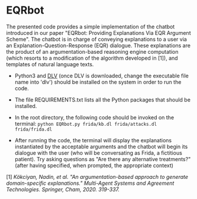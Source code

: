 # EQRbot
The presented code provides a simple implementation of the chatbot introduced in our paper "EQRbot: Providing Explanations Via EQR Argument Scheme". 
The chatbot is in charge of conveying explanations to a user via an Explanation-Question-Response (EQR) dialogue. These explanations are the product of an argumentation-based reasoning engine computation (which resorts to a modification of the algorithm developed in [1]), and templates of natural language texts.

- Python3 and [DLV](https://www.dlvsystem.it/dlvsite/) (once DLV is downloaded, change the executable file name into 'dlv') should be installed on the system in order to run the code.

- The file REQUIREMENTS.txt lists all the Python packages that should be installed.   

- In the root directory, the following code should be invoked on the terminal: `python EQRbot.py frida/kb.dl frida/attacks.dl frida/frida.dl` 

- After running the code, the terminal will display the explanations instantiated by the acceptable arguments and the chatbot will begin its dialogue with the user (who will be conversating as Frida, a fictitious patient). Try asking questions as "Are there any alternative treatments?" (after having specified, when prompted, the appropriate context)


[1] _Kökciyan, Nadin, et al. "An argumentation-based approach to generate domain-specific explanations." Multi-Agent Systems and Agreement Technologies. Springer, Cham, 2020. 319-337._  

